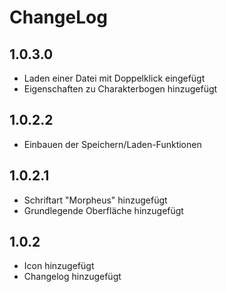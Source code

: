 ﻿# ChangeLog

## 1.0.3.0

- Laden einer Datei mit Doppelklick eingefügt
- Eigenschaften zu Charakterbogen hinzugefügt

## 1.0.2.2

- Einbauen der Speichern/Laden-Funktionen

## 1.0.2.1

- Schriftart "Morpheus" hinzugefügt
- Grundlegende Oberfläche hinzugefügt

## 1.0.2

- Icon hinzugefügt
- Changelog hinzugefügt
